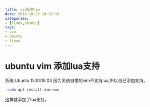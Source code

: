 ```yaml
---
title: vim配置lua
date: 2018-10-25 10:39:33
categories: 
- [linux,Ubuntu]
tags: 
- vim
- Ubuntu
- linux
---
```

# ubuntu vim 添加lua支持

系统:Ubuntu 15.10/16.04
因为系统自带的vim不支持lua,所以自己添加支持。

``` bash
 sudo apt install vim-nox
```

这样就添加了lua支持。